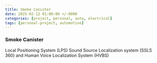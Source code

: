 ```yaml
---
title: Smoke Canister
date: 2025-02-12 01:00:00 +/-0000
categories: [project, personal, auto, electrical]
tags: [personal-project, automotive]
---
```


### Smoke Canister

 
  Local Positioning System (LPS)
   Sound Source Localization system (SSLS 360) and Human Voice Localization System (HVBS)

